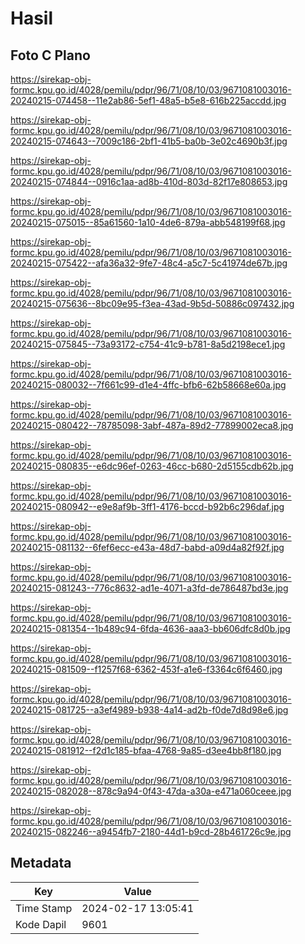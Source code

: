 # Hasil

## Foto C Plano

https://sirekap-obj-formc.kpu.go.id/4028/pemilu/pdpr/96/71/08/10/03/9671081003016-20240215-074458--11e2ab86-5ef1-48a5-b5e8-616b225accdd.jpg

https://sirekap-obj-formc.kpu.go.id/4028/pemilu/pdpr/96/71/08/10/03/9671081003016-20240215-074643--7009c186-2bf1-41b5-ba0b-3e02c4690b3f.jpg

https://sirekap-obj-formc.kpu.go.id/4028/pemilu/pdpr/96/71/08/10/03/9671081003016-20240215-074844--0916c1aa-ad8b-410d-803d-82f17e808653.jpg

https://sirekap-obj-formc.kpu.go.id/4028/pemilu/pdpr/96/71/08/10/03/9671081003016-20240215-075015--85a61560-1a10-4de6-879a-abb548199f68.jpg

https://sirekap-obj-formc.kpu.go.id/4028/pemilu/pdpr/96/71/08/10/03/9671081003016-20240215-075422--afa36a32-9fe7-48c4-a5c7-5c41974de67b.jpg

https://sirekap-obj-formc.kpu.go.id/4028/pemilu/pdpr/96/71/08/10/03/9671081003016-20240215-075636--8bc09e95-f3ea-43ad-9b5d-50886c097432.jpg

https://sirekap-obj-formc.kpu.go.id/4028/pemilu/pdpr/96/71/08/10/03/9671081003016-20240215-075845--73a93172-c754-41c9-b781-8a5d2198ece1.jpg

https://sirekap-obj-formc.kpu.go.id/4028/pemilu/pdpr/96/71/08/10/03/9671081003016-20240215-080032--7f661c99-d1e4-4ffc-bfb6-62b58668e60a.jpg

https://sirekap-obj-formc.kpu.go.id/4028/pemilu/pdpr/96/71/08/10/03/9671081003016-20240215-080422--78785098-3abf-487a-89d2-77899002eca8.jpg

https://sirekap-obj-formc.kpu.go.id/4028/pemilu/pdpr/96/71/08/10/03/9671081003016-20240215-080835--e6dc96ef-0263-46cc-b680-2d5155cdb62b.jpg

https://sirekap-obj-formc.kpu.go.id/4028/pemilu/pdpr/96/71/08/10/03/9671081003016-20240215-080942--e9e8af9b-3ff1-4176-bccd-b92b6c296daf.jpg

https://sirekap-obj-formc.kpu.go.id/4028/pemilu/pdpr/96/71/08/10/03/9671081003016-20240215-081132--6fef6ecc-e43a-48d7-babd-a09d4a82f92f.jpg

https://sirekap-obj-formc.kpu.go.id/4028/pemilu/pdpr/96/71/08/10/03/9671081003016-20240215-081243--776c8632-ad1e-4071-a3fd-de786487bd3e.jpg

https://sirekap-obj-formc.kpu.go.id/4028/pemilu/pdpr/96/71/08/10/03/9671081003016-20240215-081354--1b489c94-6fda-4636-aaa3-bb606dfc8d0b.jpg

https://sirekap-obj-formc.kpu.go.id/4028/pemilu/pdpr/96/71/08/10/03/9671081003016-20240215-081509--f1257f68-6362-453f-a1e6-f3364c6f6460.jpg

https://sirekap-obj-formc.kpu.go.id/4028/pemilu/pdpr/96/71/08/10/03/9671081003016-20240215-081725--a3ef4989-b938-4a14-ad2b-f0de7d8d98e6.jpg

https://sirekap-obj-formc.kpu.go.id/4028/pemilu/pdpr/96/71/08/10/03/9671081003016-20240215-081912--f2d1c185-bfaa-4768-9a85-d3ee4bb8f180.jpg

https://sirekap-obj-formc.kpu.go.id/4028/pemilu/pdpr/96/71/08/10/03/9671081003016-20240215-082028--878c9a94-0f43-47da-a30a-e471a060ceee.jpg

https://sirekap-obj-formc.kpu.go.id/4028/pemilu/pdpr/96/71/08/10/03/9671081003016-20240215-082246--a9454fb7-2180-44d1-b9cd-28b461726c9e.jpg


## Metadata

| Key        | Value               |
| ---------- | ------------------- |
| Time Stamp | 2024-02-17 13:05:41 |
| Kode Dapil | 9601                |



